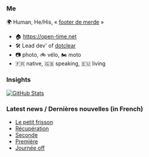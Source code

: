 ### Me

🌍 Human, He/His, « [footer de merde](https://open-time.net/post/2013/07/17/La-veritable-histoire-du-Footer-de-merde-) » 
* 🏠 https://open-time.net 
* 🛠️ Lead dev' of [dotclear](https://git.dotclear.org/dev/dotclear)
* 📷 photo, 🚲 vélo, 🏍️ moto 
* 🇫🇷 native, 🇬🇧 speaking, 🇪🇺 living

### Insights

[![GitHub Stats](https://github-readme-stats-sigma-five.vercel.app/api?username=franck-paul)](https://github.com/franck-paul)

### Latest news / Dernières nouvelles (in French)

<!-- BLOG-POST-LIST:START -->
- [Le petit frisson](https://open-time.net/post/2025/09/28/Le-petit-frisson)
- [Récupération](https://open-time.net/post/2025/09/27/Recuperation)
- [Seconde](https://open-time.net/post/2025/09/26/Seconde)
- [Première](https://open-time.net/post/2025/09/25/Premiere)
- [Journée off](https://open-time.net/post/2025/09/24/Journee-off)
<!-- BLOG-POST-LIST:END -->
